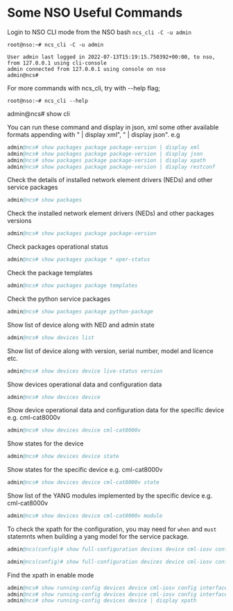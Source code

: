# Some NSO Useful Commands 

Login to NSO CLI mode from the NSO bash `ncs_cli -C -u admin`

```shell
root@nso:~# ncs_cli -C -u admin

User admin last logged in 2022-07-13T15:19:15.750392+00:00, to nso, from 127.0.0.1 using cli-console
admin connected from 127.0.0.1 using console on nso
admin@ncs# 
```

For more commands with ncs_cli, try with --help flag; 
```shell
root@nso:~# ncs_cli --help 
```

admin@ncs# show cli

You can run these command and display in json, xml some other available formats appending with " | display xml", " | display json". 
e.g 

```s
admin@ncs# show packages package package-version | display xml
admin@ncs# show packages package package-version | display json
admin@ncs# show packages package package-version | display xpath 
admin@ncs# show packages package package-version | display restconf
```

Check the details of installed network element drivers (NEDs) and other service packages
```s
admin@ncs# show packages
```

Check the installed network element drivers (NEDs) and other packages versions 
```s
admin@ncs# show packages package package-version 
```

Check packages operational status
```s
admin@ncs# show packages package * oper-status 
```

Check the package templates  
```s
admin@ncs# show packages package templates
```

Check the python service packages
```s
admin@ncs# show packages package python-package
```

Show list of device along with NED and admin state
```s
admin@ncs# show devices list
```

Show list of device along with version, serial number, model and licence etc. 
```s
admin@ncs# show devices device live-status version
```

Show devices operational data and configuration data
```s
admin@ncs# show devices device
```

Show device operational data and configuration data for the specific device e.g. cml-cat8000v
```s
admin@ncs# show devices device cml-cat8000v
```

Show states for the device
```s
admin@ncs# show devices device state 
```

Show states for the specific device e.g. cml-cat8000v
```s
admin@ncs# show devices device cml-cat8000v state 
```

Show list of the YANG modules implemented by the specific device e.g. cml-cat8000v
```s
admin@ncs# show devices device cml-cat8000v module 
```

To check the xpath for the configuration, you may need for `when` and `must` statemnts when building a yang model for the service package.

```s
admin@ncs(config)# show full-configuration devices device cml-iosv config ios:interface GigabitEthernet | display xpath
```

```s
admin@ncs(config)# show full-configuration devices device cml-iosv config ios:interface GigabitEthernet | display xpath | display prefixes
```

Find the xpath in enable mode 
```s
admin@ncs# show running-config devices device cml-iosv config interface | display xpath 
admin@ncs# show running-config devices device cml-iosv config interface | display xpath | display prefixes 
admin@ncs# show running-config devices device | display xpath
```
